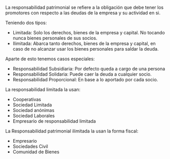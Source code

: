 La responsabilidad patrimonial se refiere a la obligación que debe tener los promotores con respecto a las deudas de la empresa y su actividad en si.

Teniendo dos tipos:

* Limitada: Solo los derechos, bienes de la empresa y capital. No tocando nunca bienes personales de sus socios.
* Ilimitada: Abarca tanto derechos, bienes de la empresa y capital,  en caso de  no alcanzar usar los bienes personales para saldar la deuda.

Aparte de esto tenemos casos especiales:

* Responsabilidad Subsidiaria: Por defecto queda a cargo de una persona
* Responsabilidad Solidaria: Puede caer la deuda a cualquier socio.
* Responsabilidad Proporcional: En base a lo aportado por cada socio.

La responsabilidad limitada la usan:

* Cooperativas
* Sociedad Limitada
* Sociedad anónimas
* Sociedad Laborales
* Empresario de responsabilidad limitada

La Responsabilidad patrimonial ilimitada la usan la forma fiscal:

* Empresario
* Sociedades Civil
* Comunidad de Bienes
